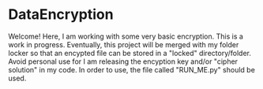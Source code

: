 # DataEncryption

Welcome!
Here, I am working with some very basic encryption. This is a work in progress. Eventually, this project will be merged with my folder locker so that an encypted file can be stored in a "locked" directory/folder. Avoid personal use for I am releasing the encyption key and/or "cipher solution" in my code. In order to use, the file called "RUN_ME.py" should be used.
